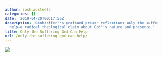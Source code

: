 ```yaml
---
author: joshuapsteele
categories: []
date: '2019-04-20T00:17:56Z'
description: 'Bonhoeffer''s profound prison reflection: only the suffering God can
  help—a radical theological claim about God''s nature and presence.'
title: Only the Suffering God Can Help
url: /only-the-suffering-god-can-help/
---
```


![](https://joshuapsteele.com/wp-content/uploads/2019/04/img_0297.jpg)